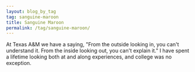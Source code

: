 ```yaml
---
layout: blog_by_tag
tag: sanguine-maroon
title: Sanguine Maroon
permalink: /tag/sanguine-maroon/
---
```

At Texas A&M we have a saying, "From the outside looking in, you can't understand it. From the inside looking out, you can't explain it." I have spent a lifetime looking both at and along experiences, and college was no exception.